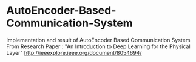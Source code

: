 # AutoEncoder-Based-Communication-System
Implementation and result of AutoEncoder Based Communication System From Research Paper : "An Introduction to Deep Learning for the Physical Layer" http://ieeexplore.ieee.org/document/8054694/

